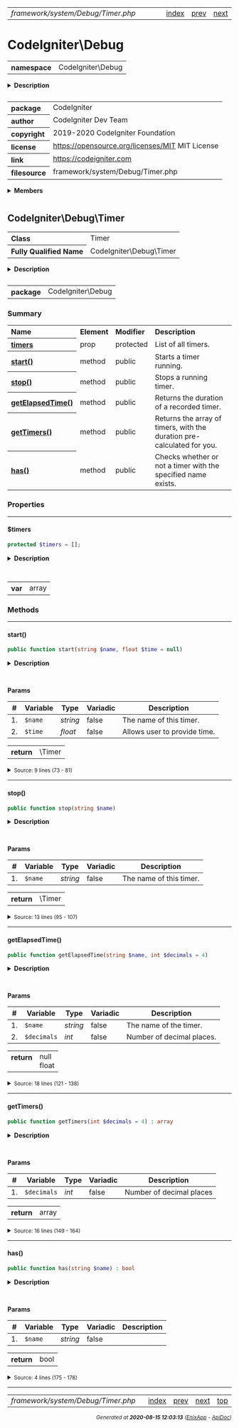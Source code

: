 


 



<table>
<tr>
<td style="width:100%"><em>framework/system/Debug/Timer.php</em></td>
<td><a href="../../../../../../api/index.md">index</a></td>
<td><a href="../../../../../../api/vendor/codeigniter4/framework/system/Debug/Iterator.md">prev</a></td>
<td><a href="../../../../../../api/vendor/codeigniter4/framework/system/Debug/Toolbar.md">next</a></td>
</tr>
</table>







# CodeIgniter\Debug 
<table style="text-align:left">
<tr><th>namespace</th><td>CodeIgniter\Debug</td></tr>
</table>

<details>
<summary style="margin-bottom:12px;"><strong>Description</strong></summary>

<table>
<tr><td>
CodeIgniter
</td></tr>
</table>

<table>
<tr><td>
An open source application development framework for PHP

This content is released under the MIT License (MIT)

Copyright (c) 2014-2019 British Columbia Institute of Technology
Copyright (c) 2019-2020 CodeIgniter Foundation

Permission is hereby granted, free of charge, to any person obtaining a copy
of this software and associated documentation files (the "Software"), to deal
in the Software without restriction, including without limitation the rights
to use, copy, modify, merge, publish, distribute, sublicense, and/or sell
copies of the Software, and to permit persons to whom the Software is
furnished to do so, subject to the following conditions:

The above copyright notice and this permission notice shall be included in
all copies or substantial portions of the Software.

THE SOFTWARE IS PROVIDED "AS IS", WITHOUT WARRANTY OF ANY KIND, EXPRESS OR
IMPLIED, INCLUDING BUT NOT LIMITED TO THE WARRANTIES OF MERCHANTABILITY,
FITNESS FOR A PARTICULAR PURPOSE AND NONINFRINGEMENT. IN NO EVENT SHALL THE
AUTHORS OR COPYRIGHT HOLDERS BE LIABLE FOR ANY CLAIM, DAMAGES OR OTHER
LIABILITY, WHETHER IN AN ACTION OF CONTRACT, TORT OR OTHERWISE, ARISING FROM,
OUT OF OR IN CONNECTION WITH THE SOFTWARE OR THE USE OR OTHER DEALINGS IN
THE SOFTWARE.
</td></tr>
</table>

</details>



<table style="text-align:left">
<tr style="vertical-align:top;">
<th>package</th>
<td>CodeIgniter
</td>
</tr>
<tr style="vertical-align:top;">
<th>author</th>
<td>CodeIgniter Dev Team
</td>
</tr>
<tr style="vertical-align:top;">
<th>copyright</th>
<td>2019-2020 CodeIgniter Foundation
</td>
</tr>
<tr style="vertical-align:top;">
<th>license</th>
<td><a href="https://opensource.org/licenses/MIT">https://opensource.org/licenses/MIT</a>	MIT License
</td>
</tr>
<tr style="vertical-align:top;">
<th>link</th>
<td><a href="https://codeigniter.com">https://codeigniter.com</a>

</td>
</tr>
<tr style="vertical-align:top;">
<th>filesource</th>
<td>framework/system/Debug/Timer.php
</td>
</tr>
</table>

 

<details>
<summary style="margin-bottom:12px;"><strong>Members</strong></summary>
<table>
<tr><td><a href="../../../../../../api/vendor/codeigniter4/framework/system/Debug/Exceptions.md">CodeIgniter\Debug\Exceptions</a></td></tr>
<tr><td><a href="../../../../../../api/vendor/codeigniter4/framework/system/Debug/Iterator.md">CodeIgniter\Debug\Iterator</a></td></tr>
<tr><td><a href="../../../../../../api/vendor/codeigniter4/framework/system/Debug/Timer.md">CodeIgniter\Debug\Timer</a></td></tr>
<tr><td><a href="../../../../../../api/vendor/codeigniter4/framework/system/Debug/Toolbar.md">CodeIgniter\Debug\Toolbar</a></td></tr>
<tr><td><a href="../../../../../../api/vendor/codeigniter4/framework/system/Debug/Toolbar/Collectors/BaseCollector.md">CodeIgniter\Debug\Toolbar\Collectors\BaseCollector</a></td></tr>
<tr><td><a href="../../../../../../api/vendor/codeigniter4/framework/system/Debug/Toolbar/Collectors/Config.md">CodeIgniter\Debug\Toolbar\Collectors\Config</a></td></tr>
<tr><td><a href="../../../../../../api/vendor/codeigniter4/framework/system/Debug/Toolbar/Collectors/Database.md">CodeIgniter\Debug\Toolbar\Collectors\Database</a></td></tr>
<tr><td><a href="../../../../../../api/vendor/codeigniter4/framework/system/Debug/Toolbar/Collectors/Events.md">CodeIgniter\Debug\Toolbar\Collectors\Events</a></td></tr>
<tr><td><a href="../../../../../../api/vendor/codeigniter4/framework/system/Debug/Toolbar/Collectors/Files.md">CodeIgniter\Debug\Toolbar\Collectors\Files</a></td></tr>
<tr><td><a href="../../../../../../api/vendor/codeigniter4/framework/system/Debug/Toolbar/Collectors/History.md">CodeIgniter\Debug\Toolbar\Collectors\History</a></td></tr>
<tr><td><a href="../../../../../../api/vendor/codeigniter4/framework/system/Debug/Toolbar/Collectors/Logs.md">CodeIgniter\Debug\Toolbar\Collectors\Logs</a></td></tr>
<tr><td><a href="../../../../../../api/vendor/codeigniter4/framework/system/Debug/Toolbar/Collectors/Routes.md">CodeIgniter\Debug\Toolbar\Collectors\Routes</a></td></tr>
<tr><td><a href="../../../../../../api/vendor/codeigniter4/framework/system/Debug/Toolbar/Collectors/Timers.md">CodeIgniter\Debug\Toolbar\Collectors\Timers</a></td></tr>
<tr><td><a href="../../../../../../api/vendor/codeigniter4/framework/system/Debug/Toolbar/Collectors/Views.md">CodeIgniter\Debug\Toolbar\Collectors\Views</a></td></tr>
</table>
</details>



 

 
## CodeIgniter\Debug\Timer

<table style="text-align:left">
<tr><th>Class</th><td>Timer</td></tr>
<tr><th>Fully Qualified Name</th><td>CodeIgniter\Debug\Timer</td></tr>
</table>


<details>
<summary style="margin-bottom:12px;"><strong>Description</strong></summary>

<table>
<tr><td>
Class Timer
</td></tr>
</table>

<table>
<tr><td>
Provides a simple way to measure the amount of time
that elapses between two points.
</td></tr>
</table>

</details>



<table style="text-align:left">
<tr style="vertical-align:top;">
<th>package</th>
<td>CodeIgniter\Debug
</td>
</tr>
</table>



### Summary


<table style="text-align:left;">
<tr>
<th>Name</th>
<th>Element</th>
<th>Modifier</th>
<th>Description</th>
</tr>

<tr>
<th><a href="#timers"><strong>timers</strong></a></th>
<td>prop</td>
<td>
protected

</td>
<td>List of all timers.</td>
</tr>

<tr>
<th><a href="#start"><strong>start</strong>()</a></th>
<td>method</td>
<td>
public

</td>
<td>Starts a timer running.</td>
</tr>
<tr>
<th><a href="#stop"><strong>stop</strong>()</a></th>
<td>method</td>
<td>
public

</td>
<td>Stops a running timer.</td>
</tr>
<tr>
<th><a href="#getElapsedTime"><strong>getElapsedTime</strong>()</a></th>
<td>method</td>
<td>
public

</td>
<td>Returns the duration of a recorded timer.</td>
</tr>
<tr>
<th><a href="#getTimers"><strong>getTimers</strong>()</a></th>
<td>method</td>
<td>
public

</td>
<td>Returns the array of timers, with the duration pre-calculated for you.</td>
</tr>
<tr>
<th><a href="#has"><strong>has</strong>()</a></th>
<td>method</td>
<td>
public

</td>
<td>Checks whether or not a timer with the specified name exists.</td>
</tr>

</table>





### Properties


<hr>

#### $timers

```php
protected $timers = [];
```

<details>
<summary style="margin-bottom:12px;"><strong>Description</strong></summary>

<table>
<tr><td>
List of all timers.
</td></tr>
</table>


</details>



<table style="text-align:left">
</table>




<table>
<tr>
<th style="vertical-align:top;">var</th>
<td>array
</td>
</tr>
</table>







### Methods


<hr>

#### start()

```php
public function start(string $name, float $time = null)
```

<details>
<summary style="margin-bottom:12px;"><strong>Description</strong></summary>

<table>
<tr><td>
Starts a timer running.
</td></tr>
</table>

<table>
<tr><td>
Multiple calls can be made to this method so that several
execution points can be measured.
</td></tr>
</table>

</details>



<table style="text-align:left">
</table>


**Params**

<table>
<thead>
<tr>
<th>#</th>
<th>Variable</th>
<th>Type</th>
<th>Variadic</th>
<th>Description</th>
</tr>
</thead>
<tbody>

<tr>
<td>1.</td>
<td><code>$name</code></td>
<td><em>string
</em></td>
<td>false</td>
<td>The name of this timer.</td>
</tr>

<tr>
<td>2.</td>
<td><code>$time</code></td>
<td><em>float
</em></td>
<td>false</td>
<td>Allows user to provide time.</td>
</tr>


</tbody>
</table>



<table>
<tr>
<th style="vertical-align:top;">return</th>
<td>\Timer
</td>
</tr>
</table>





<details>
<summary><small>Source: 9 lines (73 - 81)</small></summary>

```php
public function start(string $name, float $time = null)
{
	$this->timers[strtolower($name)] = [
		'start' => ! empty($time) ? $time : microtime(true),
		'end'   => null,
	];

	return $this;
}
```

</details>


<hr>

#### stop()

```php
public function stop(string $name)
```

<details>
<summary style="margin-bottom:12px;"><strong>Description</strong></summary>

<table>
<tr><td>
Stops a running timer.
</td></tr>
</table>

<table>
<tr><td>
If the timer is not stopped before the timers() method is called,
it will be automatically stopped at that point.
</td></tr>
</table>

</details>



<table style="text-align:left">
</table>


**Params**

<table>
<thead>
<tr>
<th>#</th>
<th>Variable</th>
<th>Type</th>
<th>Variadic</th>
<th>Description</th>
</tr>
</thead>
<tbody>

<tr>
<td>1.</td>
<td><code>$name</code></td>
<td><em>string
</em></td>
<td>false</td>
<td>The name of this timer.</td>
</tr>


</tbody>
</table>



<table>
<tr>
<th style="vertical-align:top;">return</th>
<td>\Timer
</td>
</tr>
</table>





<details>
<summary><small>Source: 13 lines (95 - 107)</small></summary>

```php
public function stop(string $name)
{
	$name = strtolower($name);

	if (empty($this->timers[$name]))
	{
		throw new \RuntimeException('Cannot stop timer: invalid name given.');
	}

	$this->timers[$name]['end'] = microtime(true);

	return $this;
}
```

</details>


<hr>

#### getElapsedTime()

```php
public function getElapsedTime(string $name, int $decimals = 4)
```

<details>
<summary style="margin-bottom:12px;"><strong>Description</strong></summary>

<table>
<tr><td>
Returns the duration of a recorded timer.
</td></tr>
</table>


</details>



<table style="text-align:left">
</table>


**Params**

<table>
<thead>
<tr>
<th>#</th>
<th>Variable</th>
<th>Type</th>
<th>Variadic</th>
<th>Description</th>
</tr>
</thead>
<tbody>

<tr>
<td>1.</td>
<td><code>$name</code></td>
<td><em>string
</em></td>
<td>false</td>
<td>The name of the timer.</td>
</tr>

<tr>
<td>2.</td>
<td><code>$decimals</code></td>
<td><em>int
</em></td>
<td>false</td>
<td>Number of decimal places.</td>
</tr>


</tbody>
</table>



<table>
<tr>
<th style="vertical-align:top;">return</th>
<td>null<br>float
</td>
</tr>
</table>





<details>
<summary><small>Source: 18 lines (121 - 138)</small></summary>

```php
public function getElapsedTime(string $name, int $decimals = 4)
{
	$name = strtolower($name);

	if (empty($this->timers[$name]))
	{
		return null;
	}

	$timer = $this->timers[$name];

	if (empty($timer['end']))
	{
		$timer['end'] = microtime(true);
	}

	return (float) number_format($timer['end'] - $timer['start'], $decimals);
}
```

</details>


<hr>

#### getTimers()

```php
public function getTimers(int $decimals = 4) : array
```

<details>
<summary style="margin-bottom:12px;"><strong>Description</strong></summary>

<table>
<tr><td>
Returns the array of timers, with the duration pre-calculated for you.
</td></tr>
</table>


</details>



<table style="text-align:left">
</table>


**Params**

<table>
<thead>
<tr>
<th>#</th>
<th>Variable</th>
<th>Type</th>
<th>Variadic</th>
<th>Description</th>
</tr>
</thead>
<tbody>

<tr>
<td>1.</td>
<td><code>$decimals</code></td>
<td><em>int
</em></td>
<td>false</td>
<td>Number of decimal places</td>
</tr>


</tbody>
</table>



<table>
<tr>
<th style="vertical-align:top;">return</th>
<td>array
</td>
</tr>
</table>





<details>
<summary><small>Source: 16 lines (149 - 164)</small></summary>

```php
public function getTimers(int $decimals = 4): array
{
	$timers = $this->timers;

	foreach ($timers as &$timer)
	{
		if (empty($timer['end']))
		{
			$timer['end'] = microtime(true);
		}

		$timer['duration'] = (float) number_format($timer['end'] - $timer['start'], $decimals);
	}

	return $timers;
}
```

</details>


<hr>

#### has()

```php
public function has(string $name) : bool
```

<details>
<summary style="margin-bottom:12px;"><strong>Description</strong></summary>

<table>
<tr><td>
Checks whether or not a timer with the specified name exists.
</td></tr>
</table>


</details>



<table style="text-align:left">
</table>


**Params**

<table>
<thead>
<tr>
<th>#</th>
<th>Variable</th>
<th>Type</th>
<th>Variadic</th>
<th>Description</th>
</tr>
</thead>
<tbody>

<tr>
<td>1.</td>
<td><code>$name</code></td>
<td><em>string
</em></td>
<td>false</td>
<td></td>
</tr>


</tbody>
</table>



<table>
<tr>
<th style="vertical-align:top;">return</th>
<td>bool
</td>
</tr>
</table>





<details>
<summary><small>Source: 4 lines (175 - 178)</small></summary>

```php
public function has(string $name): bool
{
	return array_key_exists(strtolower($name), $this->timers);
}
```

</details>





 


 
  




<hr>

<table>
<tr>
<td style="width:100%"><em>framework/system/Debug/Timer.php</em></td>
<td><a href="../../../../../../api/index.md">index</a></td>
<td><a href="../../../../../../api/vendor/codeigniter4/framework/system/Debug/Iterator.md">prev</a></td>
<td><a href="../../../../../../api/vendor/codeigniter4/framework/system/Debug/Toolbar.md">next</a></td>
<td><a href="#">top</a></td></tr>
</table>




<div style="text-align:right;">

<small>_Generated at **2020-08-15 12:03:13**_ *([EnixApp](https://github.com/enix-app) - [ApiDoc](https://github.com/enix-app/apidoc))*</small>
</div>